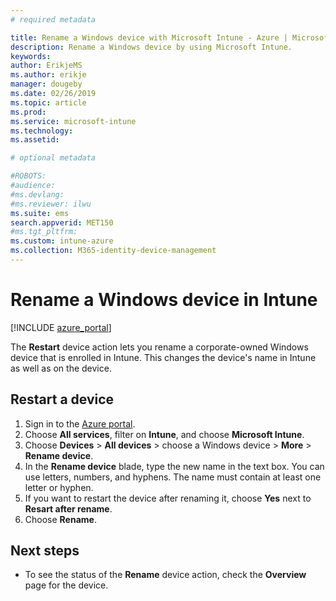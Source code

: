 ```yaml
---
# required metadata

title: Rename a Windows device with Microsoft Intune - Azure | Microsoft Docs
description: Rename a Windows device by using Microsoft Intune.
keywords:
author: ErikjeMS
ms.author: erikje
manager: dougeby
ms.date: 02/26/2019
ms.topic: article
ms.prod:
ms.service: microsoft-intune
ms.technology:
ms.assetid: 

# optional metadata

#ROBOTS:
#audience:
#ms.devlang:
#ms.reviewer: ilwu
ms.suite: ems
search.appverid: MET150
#ms.tgt_pltfrm:
ms.custom: intune-azure
ms.collection: M365-identity-device-management
---
```


# Rename a Windows device in Intune


[!INCLUDE [azure_portal](./includes/azure_portal.md)]

The **Restart** device action lets you rename a corporate-owned Windows device that is enrolled in Intune. This changes the device's name in Intune as well as on the device. 


## Restart a device

1. Sign in to the [Azure portal](https://portal.azure.com).
2. Choose **All services**, filter on **Intune**, and choose **Microsoft Intune**.
3. Choose **Devices** > **All devices** > choose a Windows device > **More** > **Rename device**.
4. In the **Rename device** blade, type the new name in the text box. You can use letters, numbers, and hyphens. The name must contain at least one letter or hyphen.
5. If you want to restart the device after renaming it, choose **Yes** next to **Resart after rename**.
6. Choose **Rename**.



## Next steps

- To see the status of the **Rename** device action, check the **Overview** page for the device.
